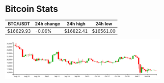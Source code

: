 # Bitcoin Stats

BTC/USDT|24h change|24h high|24h low|
|---|---|---|---|
|$16629.93|-0.06%|$16822.41|$16561.00|

<img src="./chart.svg">
